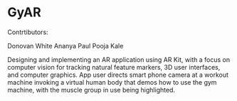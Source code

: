 # GyAR

Contrtibutors:

Donovan White 
Ananya Paul 
Pooja Kale

Designing and implementing an AR application using AR Kit, with a focus on computer vision for tracking natural feature markers, 3D user interfaces, and computer graphics. App user directs smart phone camera at a workout machine invoking a virtual human body that demos how to use the gym machine, with the muscle group in use being highlighted.
